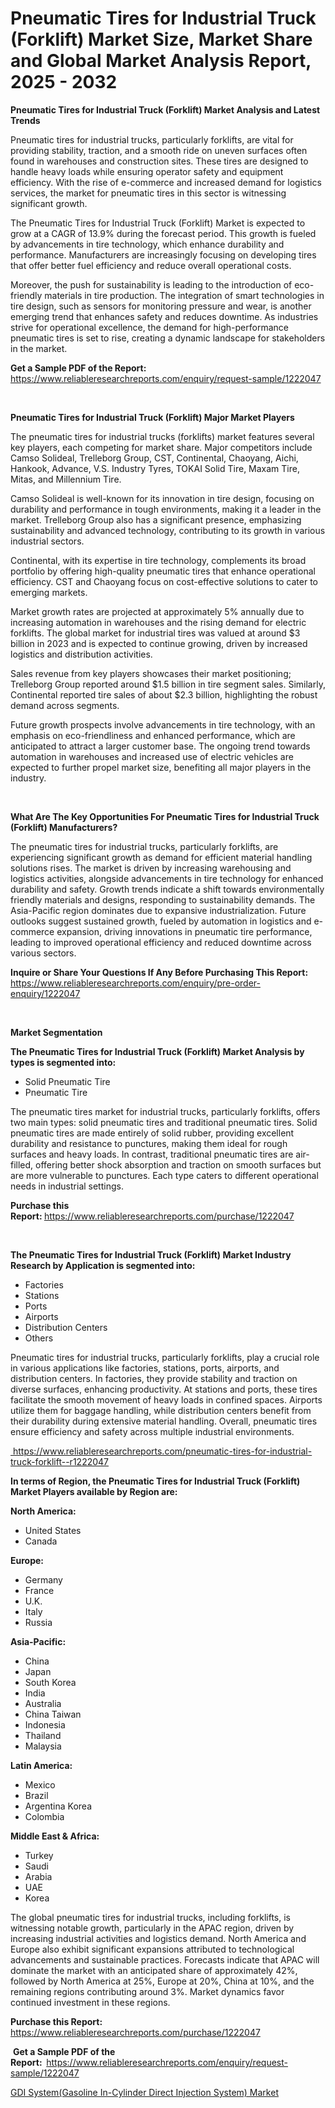 <p><h1>Pneumatic Tires for Industrial Truck (Forklift) Market Size, Market Share and Global Market Analysis Report, 2025 - 2032</h1></p><p><strong>Pneumatic Tires for Industrial Truck (Forklift) Market Analysis and Latest Trends</strong></p>
<p><p>Pneumatic tires for industrial trucks, particularly forklifts, are vital for providing stability, traction, and a smooth ride on uneven surfaces often found in warehouses and construction sites. These tires are designed to handle heavy loads while ensuring operator safety and equipment efficiency. With the rise of e-commerce and increased demand for logistics services, the market for pneumatic tires in this sector is witnessing significant growth.</p><p>The Pneumatic Tires for Industrial Truck (Forklift) Market is expected to grow at a CAGR of 13.9% during the forecast period. This growth is fueled by advancements in tire technology, which enhance durability and performance. Manufacturers are increasingly focusing on developing tires that offer better fuel efficiency and reduce overall operational costs.</p><p>Moreover, the push for sustainability is leading to the introduction of eco-friendly materials in tire production. The integration of smart technologies in tire design, such as sensors for monitoring pressure and wear, is another emerging trend that enhances safety and reduces downtime. As industries strive for operational excellence, the demand for high-performance pneumatic tires is set to rise, creating a dynamic landscape for stakeholders in the market.</p></p>
<p><strong>Get a Sample PDF of the Report:&nbsp;</strong> <a href="https://www.reliableresearchreports.com/enquiry/request-sample/1222047?utm_campaign=3060&utm_medium=2&utm_source=Github&utm_content=ia&utm_term=31032025&utm_id=pneumatic-tires-for-industrial-truck-forklift">https://www.reliableresearchreports.com/enquiry/request-sample/1222047</a></p>
<p>&nbsp;</p>
<p><strong>Pneumatic Tires for Industrial Truck (Forklift) Major Market Players</strong></p>
<p><p>The pneumatic tires for industrial trucks (forklifts) market features several key players, each competing for market share. Major competitors include Camso Solideal, Trelleborg Group, CST, Continental, Chaoyang, Aichi, Hankook, Advance, V.S. Industry Tyres, TOKAI Solid Tire, Maxam Tire, Mitas, and Millennium Tire.</p><p>Camso Solideal is well-known for its innovation in tire design, focusing on durability and performance in tough environments, making it a leader in the market. Trelleborg Group also has a significant presence, emphasizing sustainability and advanced technology, contributing to its growth in various industrial sectors.</p><p>Continental, with its expertise in tire technology, complements its broad portfolio by offering high-quality pneumatic tires that enhance operational efficiency. CST and Chaoyang focus on cost-effective solutions to cater to emerging markets.</p><p>Market growth rates are projected at approximately 5% annually due to increasing automation in warehouses and the rising demand for electric forklifts. The global market for industrial tires was valued at around $3 billion in 2023 and is expected to continue growing, driven by increased logistics and distribution activities.</p><p>Sales revenue from key players showcases their market positioning; Trelleborg Group reported around $1.5 billion in tire segment sales. Similarly, Continental reported tire sales of about $2.3 billion, highlighting the robust demand across segments.</p><p>Future growth prospects involve advancements in tire technology, with an emphasis on eco-friendliness and enhanced performance, which are anticipated to attract a larger customer base. The ongoing trend towards automation in warehouses and increased use of electric vehicles are expected to further propel market size, benefiting all major players in the industry.</p></p>
<p>&nbsp;</p>
<p><strong>What Are The Key Opportunities For Pneumatic Tires for Industrial Truck (Forklift) Manufacturers?</strong></p>
<p><p>The pneumatic tires for industrial trucks, particularly forklifts, are experiencing significant growth as demand for efficient material handling solutions rises. The market is driven by increasing warehousing and logistics activities, alongside advancements in tire technology for enhanced durability and safety. Growth trends indicate a shift towards environmentally friendly materials and designs, responding to sustainability demands. The Asia-Pacific region dominates due to expansive industrialization. Future outlooks suggest sustained growth, fueled by automation in logistics and e-commerce expansion, driving innovations in pneumatic tire performance, leading to improved operational efficiency and reduced downtime across various sectors.</p></p>
<p><strong>Inquire or Share Your Questions If Any Before Purchasing This Report:</strong> <a href="https://www.reliableresearchreports.com/enquiry/pre-order-enquiry/1222047?utm_campaign=3060&utm_medium=2&utm_source=Github&utm_content=ia&utm_term=31032025&utm_id=pneumatic-tires-for-industrial-truck-forklift">https://www.reliableresearchreports.com/enquiry/pre-order-enquiry/1222047</a></p>
<p>&nbsp;</p>
<p><strong>Market Segmentation</strong></p>
<p><strong>The Pneumatic Tires for Industrial Truck (Forklift) Market Analysis by types is segmented into:</strong></p>
<p><ul><li>Solid Pneumatic Tire</li><li>Pneumatic Tire</li></ul></p>
<p><p>The pneumatic tires market for industrial trucks, particularly forklifts, offers two main types: solid pneumatic tires and traditional pneumatic tires. Solid pneumatic tires are made entirely of solid rubber, providing excellent durability and resistance to punctures, making them ideal for rough surfaces and heavy loads. In contrast, traditional pneumatic tires are air-filled, offering better shock absorption and traction on smooth surfaces but are more vulnerable to punctures. Each type caters to different operational needs in industrial settings.</p></p>
<p><strong>Purchase this Report:&nbsp;</strong><a href="https://www.reliableresearchreports.com/purchase/1222047?utm_campaign=3060&utm_medium=2&utm_source=Github&utm_content=ia&utm_term=31032025&utm_id=pneumatic-tires-for-industrial-truck-forklift">https://www.reliableresearchreports.com/purchase/1222047</a></p>
<p>&nbsp;</p>
<p><strong>The Pneumatic Tires for Industrial Truck (Forklift) Market Industry Research by Application is segmented into:</strong></p>
<p><ul><li>Factories</li><li>Stations</li><li>Ports</li><li>Airports</li><li>Distribution Centers</li><li>Others</li></ul></p>
<p><p>Pneumatic tires for industrial trucks, particularly forklifts, play a crucial role in various applications like factories, stations, ports, airports, and distribution centers. In factories, they provide stability and traction on diverse surfaces, enhancing productivity. At stations and ports, these tires facilitate the smooth movement of heavy loads in confined spaces. Airports utilize them for baggage handling, while distribution centers benefit from their durability during extensive material handling. Overall, pneumatic tires ensure efficiency and safety across multiple industrial environments.</p></p>
<p><a href="https://www.reliableresearchreports.com/pneumatic-tires-for-industrial-truck-forklift--r1222047?utm_campaign=3060&utm_medium=2&utm_source=Github&utm_content=ia&utm_term=31032025&utm_id=pneumatic-tires-for-industrial-truck-forklift">&nbsp;https://www.reliableresearchreports.com/pneumatic-tires-for-industrial-truck-forklift--r1222047</a></p>
<p><strong>In terms of Region, the Pneumatic Tires for Industrial Truck (Forklift) Market Players available by Region are:</strong></p>
<p>
    <p> <strong> North America: </strong>
        <ul>
            <li>United States</li>
            <li>Canada</li>
        </ul>
        </p> 
    <p> <strong> Europe: </strong>
        <ul>
            <li>Germany</li>
            <li>France</li>
            <li>U.K.</li>
            <li>Italy</li>
            <li>Russia</li>
        </ul>
        </p> 
    <p> <strong> Asia-Pacific: </strong>
        <ul>
            <li>China</li>
            <li>Japan</li>
            <li>South Korea</li>
            <li>India</li>
            <li>Australia</li>
            <li>China Taiwan</li>
            <li>Indonesia</li>
            <li>Thailand</li>
            <li>Malaysia</li>
        </ul>
        </p> 
    <p> <strong> Latin America: </strong>
        <ul>
            <li>Mexico</li>
            <li>Brazil</li>
            <li>Argentina Korea</li>
            <li>Colombia</li>
        </ul>
        </p> 
    <p> <strong> Middle East & Africa: </strong>
        <ul>
            <li>Turkey</li>
            <li>Saudi</li>
            <li>Arabia</li>
            <li>UAE</li>
            <li>Korea</li>
        </ul>
    </p>
    </p>
<p><p>The global pneumatic tires for industrial trucks, including forklifts, is witnessing notable growth, particularly in the APAC region, driven by increasing industrial activities and logistics demand. North America and Europe also exhibit significant expansions attributed to technological advancements and sustainable practices. Forecasts indicate that APAC will dominate the market with an anticipated share of approximately 42%, followed by North America at 25%, Europe at 20%, China at 10%, and the remaining regions contributing around 3%. Market dynamics favor continued investment in these regions.</p></p>
<p><strong>Purchase this Report: </strong><a href="https://www.reliableresearchreports.com/purchase/1222047?utm_campaign=3060&utm_medium=2&utm_source=Github&utm_content=ia&utm_term=31032025&utm_id=pneumatic-tires-for-industrial-truck-forklift">https://www.reliableresearchreports.com/purchase/1222047</a></p>
<p>&nbsp;<strong>Get a Sample PDF of the Report:&nbsp;&nbsp;</strong><a href="https://www.reliableresearchreports.com/enquiry/request-sample/1222047?utm_campaign=3060&utm_medium=2&utm_source=Github&utm_content=ia&utm_term=31032025&utm_id=pneumatic-tires-for-industrial-truck-forklift">https://www.reliableresearchreports.com/enquiry/request-sample/1222047</a></p>
<p><strong></strong></p>
<p><p><a href="https://github.com/lalolatiot/Market-Research-Report-List-1/blob/main/gdi-systemgasoline-in-cylinder-direct-injection-system-market.md?utm_campaign=3060&utm_medium=2&utm_source=Github&utm_content=ia&utm_term=31032025&utm_id=pneumatic-tires-for-industrial-truck-forklift">GDI System(Gasoline In-Cylinder Direct Injection System) Market</a></p></p>